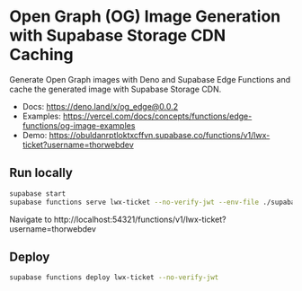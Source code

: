 # Open Graph (OG) Image Generation with Supabase Storage CDN Caching

Generate Open Graph images with Deno and Supabase Edge Functions and cache the generated image with Supabase Storage CDN.

- Docs: https://deno.land/x/og_edge@0.0.2
- Examples: https://vercel.com/docs/concepts/functions/edge-functions/og-image-examples
- Demo: https://obuldanrptloktxcffvn.supabase.co/functions/v1/lwx-ticket?username=thorwebdev

## Run locally

```bash
supabase start
supabase functions serve lwx-ticket --no-verify-jwt --env-file ./supabase/.env.local
```

Navigate to http://localhost:54321/functions/v1/lwx-ticket?username=thorwebdev

## Deploy

```bash
supabase functions deploy lwx-ticket --no-verify-jwt
```
